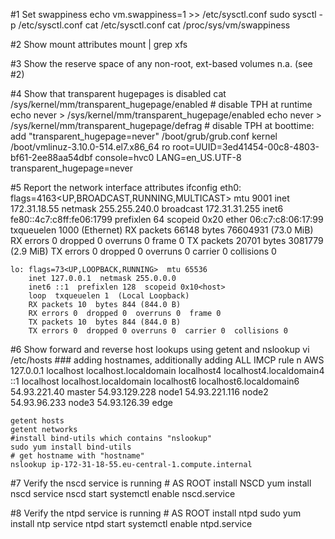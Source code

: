 #1 Set swappiness
    echo vm.swappiness=1 >> /etc/sysctl.conf
    sudo sysctl -p /etc/sysctl.conf
    cat /etc/sysctl.conf
    cat /proc/sys/vm/swappiness

#2 Show mount attributes
    mount | grep xfs

#3 Show the reserve space of any non-root, ext-based volumes
    n.a. (see #2)

#4 Show that transparent hugepages is disabled
    cat /sys/kernel/mm/transparent_hugepage/enabled
    # disable TPH at runtime
    echo never > /sys/kernel/mm/transparent_hugepage/enabled
    echo never > /sys/kernel/mm/transparent_hugepage/defrag
    # disable TPH at boottime: add "transparent_hugepage=never"
    /boot/grub/grub.conf 
        kernel /boot/vmlinuz-3.10.0-514.el7.x86_64 ro root=UUID=3ed41454-00c8-4803-bf61-2ee88aa54dbf console=hvc0 LANG=en_US.UTF-8 transparent_hugepage=never


#5 Report the network interface attributes
    ifconfig
    eth0: flags=4163<UP,BROADCAST,RUNNING,MULTICAST>  mtu 9001
        inet 172.31.18.55  netmask 255.255.240.0  broadcast 172.31.31.255
        inet6 fe80::4c7:c8ff:fe06:1799  prefixlen 64  scopeid 0x20<link>
        ether 06:c7:c8:06:17:99  txqueuelen 1000  (Ethernet)
        RX packets 66148  bytes 76604931 (73.0 MiB)
        RX errors 0  dropped 0  overruns 0  frame 0
        TX packets 20701  bytes 3081779 (2.9 MiB)
        TX errors 0  dropped 0 overruns 0  carrier 0  collisions 0

    lo: flags=73<UP,LOOPBACK,RUNNING>  mtu 65536
        inet 127.0.0.1  netmask 255.0.0.0
        inet6 ::1  prefixlen 128  scopeid 0x10<host>
        loop  txqueuelen 1  (Local Loopback)
        RX packets 10  bytes 844 (844.0 B)
        RX errors 0  dropped 0  overruns 0  frame 0
        TX packets 10  bytes 844 (844.0 B)
        TX errors 0  dropped 0 overruns 0  carrier 0  collisions 0

    
#6 Show forward and reverse host lookups using getent and nslookup
    vi /etc/hosts ### adding hostnames, additionally adding ALL IMCP rule n AWS
        127.0.0.1   localhost localhost.localdomain localhost4 localhost4.localdomain4
        ::1         localhost localhost.localdomain localhost6 localhost6.localdomain6
        54.93.221.40 master
        54.93.129.228 node1
        54.93.221.116 node2
        54.93.96.233 node3
        54.93.126.39 edge
    
    getent hosts
    getent networks
    #install bind-utils which contains "nslookup"
    sudo yum install bind-utils
    # get hostname with "hostname"
    nslookup ip-172-31-18-55.eu-central-1.compute.internal
    
#7 Verify the nscd service is running
    # AS ROOT install NSCD 
    yum install nscd
    service nscd start
    systemctl enable nscd.service
    
#8 Verify the ntpd service is running
    # AS ROOT install ntpd 
    sudo yum install ntp
    service ntpd start
    systemctl enable ntpd.service

